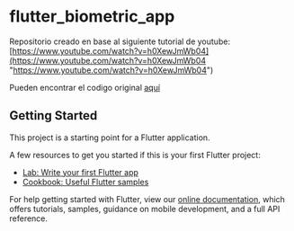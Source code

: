 # flutter_biometric_app

Repositorio creado en base al siguiente tutorial de youtube:
[https://www.youtube.com/watch?v=h0XewJmWb04](https://www.youtube.com/watch?v=h0XewJmWb04 "https://www.youtube.com/watch?v=h0XewJmWb04")

Pueden encontrar el codigo original [aquí](https://github.com/tusharhow/flutter-biometric "aquí")

## Getting Started

This project is a starting point for a Flutter application.

A few resources to get you started if this is your first Flutter project:

- [Lab: Write your first Flutter app](https://flutter.dev/docs/get-started/codelab)
- [Cookbook: Useful Flutter samples](https://flutter.dev/docs/cookbook)

For help getting started with Flutter, view our
[online documentation](https://flutter.dev/docs), which offers tutorials,
samples, guidance on mobile development, and a full API reference.
